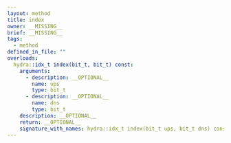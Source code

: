 ```yaml
---
layout: method
title: index
owner: __MISSING__
brief: __MISSING__
tags:
  - method
defined_in_file: ""
overloads:
  hydra::idx_t index(bit_t, bit_t) const:
    arguments:
      - description: __OPTIONAL__
        name: ups
        type: bit_t
      - description: __OPTIONAL__
        name: dns
        type: bit_t
    description: __OPTIONAL__
    return: __OPTIONAL__
    signature_with_names: hydra::idx_t index(bit_t ups, bit_t dns) const
---
```

